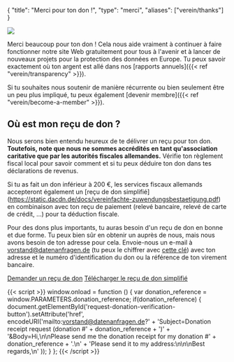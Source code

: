 {
    "title": "Merci pour ton don !",
    "type": "merci",
    "aliases": ["verein/thanks"]
}

<img class="top-right-humaaan" src="/img/humaaans/thanks.svg">

Merci beaucoup pour ton don ! Cela nous aide vraiment à continuer à faire fonctionner notre site Web gratuitement pour tous à l'avenir et à lancer de nouveaux projets pour la protection des données en Europe. Tu peux savoir exactement où ton argent est allé dans nos [rapports annuels]({{< ref "verein/transparency" >}}).

Si tu souhaites nous soutenir de manière récurrente ou bien seulement être un peu plus impliqué, tu peux également [devenir membre]({{< ref "verein/become-a-member" >}}).

## Où est mon reçu de don ?

Nous serons bien entendu heureux de te délivrer un reçu pour ton don. **Toutefois, note que nous ne sommes accrédités en tant qu'association caritative que par les autorités fiscales allemandes.** Vérifie ton règlement fiscal local pour savoir comment et si tu peux déduire ton don dans tes déclarations de revenus.

Si tu as fait un don inférieur à 200 €, les services fiscaux allemands accepteront également un [reçu de don simplifié] (https://static.dacdn.de/docs/vereinfachte-zuwendungsbestaetigung.pdf) en combinaison avec ton reçu de paiement (relevé bancaire, relevé de carte de crédit, …) pour ta déduction fiscale.

Pour des dons plus importants, tu auras besoin d'un reçu de don en bonne et due forme. Tu peux bien sûr en obtenir un auprès de nous, mais nous avons besoin de ton adresse pour cela. Envoie-nous un e-mail à [vorstand@datenanfragen.de](mailto:vorstand@datenanfragen.de) (tu peux le chiffrer avec [cette clé](/pgp/62A7EC35.asc)) avec ton adresse et le numéro d'identification du don ou la référence de ton virement bancaire. 

<a id="request-donation-verification-button" class="button button-secondary icon icon-email" href="mailto:spenden@datenanfragen.de">Demander un reçu de don</a>
<a class="button button-secondary icon icon-download" href="https://static.dacdn.de/docs/vereinfachte-zuwendungsbestaetigung.pdf">Télécharger le reçu de don simplifié</a>

{{< script >}}
window.onload = function () {
    var donation_reference = window.PARAMETERS.donation_reference;
    if(donation_reference) {
        document.getElementById('request-donation-verification-button').setAttribute('href', encodeURI('mailto:vorstand@datenanfragen.de?' +
            'Subject=Donation receipt request (donation #' + donation_reference + ')' +
            '&Body=Hi,\n\nPlease send me the donation receipt for my donation #' + donation_reference + '.\n' +
            'Please send it to my address:\n\n\nBest regards,\n'
        ));
    }
};
{{< /script >}}

